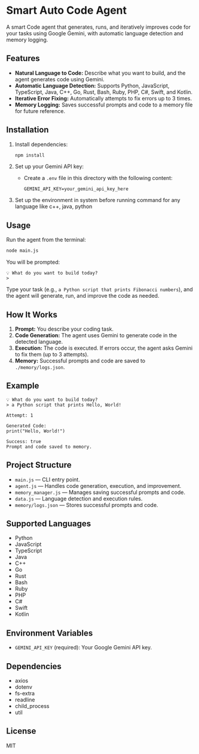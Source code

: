 # Smart Auto Code Agent

A smart Code agent that generates, runs, and iteratively improves code for your tasks using Google Gemini, with automatic language detection and memory logging.

## Features

- **Natural Language to Code:** Describe what you want to build, and the agent generates code using Gemini.
- **Automatic Language Detection:** Supports Python, JavaScript, TypeScript, Java, C++, Go, Rust, Bash, Ruby, PHP, C#, Swift, and Kotlin.
- **Iterative Error Fixing:** Automatically attempts to fix errors up to 3 times.
- **Memory Logging:** Saves successful prompts and code to a memory file for future reference.

## Installation

1. Install dependencies:

    ```bash
    npm install
    ```

2. Set up your Gemini API key:

    - Create a `.env` file in this directory with the following content:

      ```
      GEMINI_API_KEY=your_gemini_api_key_here
      ```

3. Set up the environment in system before running command for any language like c++, java, python

## Usage

Run the agent from the terminal:

```bash
node main.js
```

You will be prompted:

```
💡 What do you want to build today?
> 
```

Type your task (e.g., `a Python script that prints Fibonacci numbers`), and the agent will generate, run, and improve the code as needed.

## How It Works

1. **Prompt:** You describe your coding task.
2. **Code Generation:** The agent uses Gemini to generate code in the detected language.
3. **Execution:** The code is executed. If errors occur, the agent asks Gemini to fix them (up to 3 attempts).
4. **Memory:** Successful prompts and code are saved to `./memory/logs.json`.

## Example

```
💡 What do you want to build today?
> a Python script that prints Hello, World!

Attempt: 1

Generated Code:
print("Hello, World!")

Success: true
Prompt and code saved to memory.
```

## Project Structure

- `main.js` — CLI entry point.
- `agent.js` — Handles code generation, execution, and improvement.
- `memory_manager.js` — Manages saving successful prompts and code.
- `data.js` — Language detection and execution rules.
- `memory/logs.json` — Stores successful prompts and code.

## Supported Languages

- Python
- JavaScript
- TypeScript
- Java
- C++
- Go
- Rust
- Bash
- Ruby
- PHP
- C#
- Swift
- Kotlin

## Environment Variables

- `GEMINI_API_KEY` (required): Your Google Gemini API key.

## Dependencies

- axios
- dotenv
- fs-extra
- readline
- child_process
- util

## License

MIT